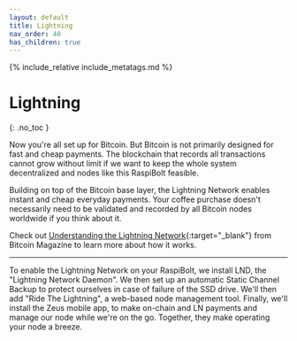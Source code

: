 ```yaml
---
layout: default
title: Lightning
nav_order: 40
has_children: true
---
```

<!-- markdownlint-disable MD014 MD022 MD025 MD040 -->
{% include_relative include_metatags.md %}

# Lightning
{: .no_toc }

Now you're all set up for Bitcoin.
But Bitcoin is not primarily designed for fast and cheap payments.
The blockchain that records all transactions cannot grow without limit if we want to keep the whole system decentralized and nodes like this RaspiBolt feasible.


Building on top of the Bitcoin base layer, the Lightning Network enables instant and cheap everyday payments.
Your coffee purchase doesn't necessarily need to be validated and recorded by all Bitcoin nodes worldwide if you think about it.

Check out [Understanding the Lightning Network](https://bitcoinmagazine.com/technical/understanding-the-lightning-network-part-building-a-bidirectional-payment-channel-1464710791){:target="_blank"} from Bitcoin Magazine to learn more about how it works.

---

To enable the Lightning Network on your RaspiBolt, we install LND, the "Lightning Network Daemon". 
We then set up an automatic Static Channel Backup to protect ourselves in case of failure of the SSD drive. 
We'll then add "Ride The Lightning", a web-based node management tool. 
Finally, we'll install the Zeus mobile app, to make on-chain and LN payments and manage our node while we're on the go.
Together, they make operating your node a breeze.

